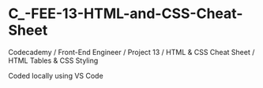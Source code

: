 # C_-FEE-13-HTML-and-CSS-Cheat-Sheet
Codecademy / Front-End Engineer / Project 13 / HTML &amp; CSS Cheat Sheet / HTML Tables &amp; CSS Styling 

Coded locally using VS Code
